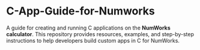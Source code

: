 # C-App-Guide-for-Numworks
A guide for creating and running C applications on the **NumWorks calculator**. This repository provides resources, examples, and step-by-step instructions to help developers build custom apps in C for NumWorks.  
